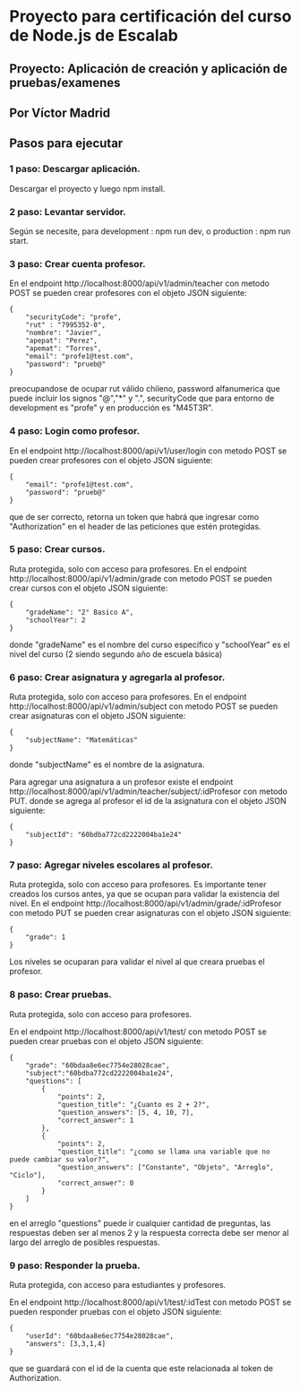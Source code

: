 # Proyecto para certificación del curso de Node.js de Escalab

## Proyecto: Aplicación de creación y aplicación de pruebas/examenes
## Por Víctor Madrid

## Pasos para ejecutar
### 1 paso: Descargar aplicación.
Descargar el proyecto y luego npm install.

### 2 paso: Levantar servidor.
Según se necesite, para development : npm run dev, o production : npm run start.

### 3 paso: Crear cuenta profesor.
En el endpoint http://localhost:8000/api/v1/admin/teacher con metodo POST se pueden crear profesores con el objeto JSON siguiente:
```
{
    "securityCode": "profe",
    "rut" : "7995352-0",
    "nombre": "Javier",
    "apepat": "Perez",
    "apemat": "Torres",
    "email": "profe1@test.com",
    "password": "prueb@"
}
```
preocupandose de ocupar rut válido chileno, password alfanumerica que puede incluir los signos "@","*" y ".", securityCode que para entorno de development es "profe" y en producción es "M45T3R".

### 4 paso: Login como profesor.
En el endpoint http://localhost:8000/api/v1/user/login con metodo POST se pueden crear profesores con el objeto JSON siguiente:
```
{
    "email": "profe1@test.com",
    "password": "prueb@"
}
```
que de ser correcto, retorna un token que habrá que ingresar como "Authorization" en el header de las peticiones que estén protegidas. 

### 5 paso: Crear cursos.
Ruta protegida, solo con acceso para profesores.
En el endpoint http://localhost:8000/api/v1/admin/grade con metodo POST se pueden crear cursos con el objeto JSON siguiente:
```
{
    "gradeName": "2° Basico A",
    "schoolYear": 2
}
```
donde "gradeName" es el nombre del curso específico y "schoolYear" es el nivel del curso (2 siendo segundo año de escuela básica)

### 6 paso: Crear asignatura y agregarla al profesor.
Ruta protegida, solo con acceso para profesores.
En el endpoint http://localhost:8000/api/v1/admin/subject con metodo POST se pueden crear asignaturas con el objeto JSON siguiente:
```
{
    "subjectName": "Matemáticas"
}
```
donde "subjectName" es el nombre de la asignatura.

Para agregar una asignatura a un profesor existe el endpoint http://localhost:8000/api/v1/admin/teacher/subject/:idProfesor con metodo PUT. 
donde se agrega al profesor el id de la asignatura con el objeto JSON siguiente:
```
{
    "subjectId": "60bdba772cd2222004ba1e24"
}
```

### 7 paso: Agregar niveles escolares al profesor.
Ruta protegida, solo con acceso para profesores.
Es importante tener creados los cursos antes, ya que se ocupan para validar la existencia del nivel.
En el endpoint http://localhost:8000/api/v1/admin/grade/:idProfesor con metodo PUT se pueden crear asignaturas con el objeto JSON siguiente:
```
{
    "grade": 1
}
```
Los niveles se ocuparan para validar el nivel al que creara pruebas el profesor.

### 8 paso: Crear pruebas.
Ruta protegida, solo con acceso para profesores.

En el endpoint http://localhost:8000/api/v1/test/ con metodo POST se pueden crear pruebas con el objeto JSON siguiente:
```
{
    "grade": "60bdaa8e6ec7754e28028cae",
    "subject":"60bdba772cd2222004ba1e24",
    "questions": [
        {
            "points": 2,
            "question_title": "¿Cuanto es 2 + 2?",
            "question_answers": [5, 4, 10, 7],
            "correct_answer": 1
        },
        {
            "points": 2,
            "question_title": "¿como se llama una variable que no puede cambiar su valor?",
            "question_answers": ["Constante", "Objeto", "Arreglo", "Ciclo"],
            "correct_answer": 0
        }
    ]
}
```
en el arreglo "questions" puede ir cualquier cantidad de preguntas, las respuestas deben ser al menos 2 y la respuesta correcta debe ser menor al largo del arreglo de posibles respuestas.

### 9 paso: Responder la prueba.
Ruta protegida, con acceso para estudiantes y profesores.

En el endpoint http://localhost:8000/api/v1/test/:idTest con metodo POST se pueden responder pruebas con el objeto JSON siguiente:
```
{
    "userId": "60bdaa8e6ec7754e28028cae",
    "answers": [3,3,1,4]
}
```
que se guardará con el id de la cuenta que este relacionada al token de Authorization.